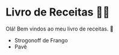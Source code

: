 # Livro de Receitas :woman_cook:

Olá! Bem vindos ao meu livro de receitas. :cookie:

- Strogonoff de Frango
- Pavê